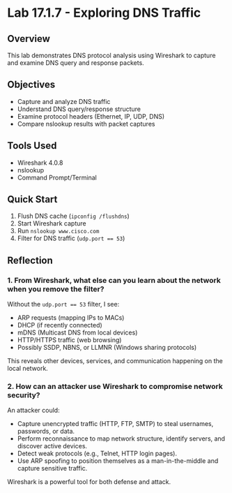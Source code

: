 # Lab 17.1.7 - Exploring DNS Traffic

## Overview
This lab demonstrates DNS protocol analysis using Wireshark to capture and examine DNS query and response packets.

## Objectives
- Capture and analyze DNS traffic
- Understand DNS query/response structure
- Examine protocol headers (Ethernet, IP, UDP, DNS)
- Compare nslookup results with packet captures

## Tools Used
- Wireshark 4.0.8
- nslookup
- Command Prompt/Terminal

## Quick Start
1. Flush DNS cache (`ipconfig /flushdns`)
2. Start Wireshark capture
3. Run `nslookup www.cisco.com`
4. Filter for DNS traffic (`udp.port == 53`)

## Reflection
### 1. From Wireshark, what else can you learn about the network when you remove the filter?

Without the `udp.port == 53` filter, I see:
- ARP requests (mapping IPs to MACs)
- DHCP (if recently connected)
- mDNS (Multicast DNS from local devices)
- HTTP/HTTPS traffic (web browsing)
- Possibly SSDP, NBNS, or LLMNR (Windows sharing protocols)

This reveals other devices, services, and communication happening on the local network.

### 2. How can an attacker use Wireshark to compromise network security?

An attacker could:
- Capture unencrypted traffic (HTTP, FTP, SMTP) to steal usernames, passwords, or data.
- Perform reconnaissance to map network structure, identify servers, and discover active devices.
- Detect weak protocols (e.g., Telnet, HTTP login pages).
- Use ARP spoofing to position themselves as a man-in-the-middle and capture sensitive traffic.

Wireshark is a powerful tool for both defense and attack.
